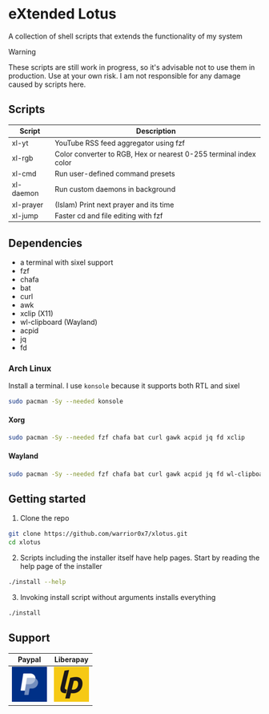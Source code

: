 # eXtended Lotus
A collection of shell scripts that extends the functionality of my system

> [!Warning]
>These scripts are still work in progress, so it's advisable not to use them
>in production. Use at your own risk. I am not responsible for any damage caused
>by scripts here.

## Scripts
|Script|Description|
|--|--|
|xl-yt|YouTube RSS feed aggregator using fzf|
|xl-rgb|Color converter to RGB, Hex or nearest 0-255 terminal index color|
|xl-cmd|Run user-defined command presets|
|xl-daemon|Run custom daemons in background|
|xl-prayer|(Islam) Print next prayer and its time|
|xl-jump|Faster cd and file editing with fzf|

## Dependencies
- a terminal with sixel support
- fzf
- chafa
- bat
- curl
- awk
- xclip (X11)
- wl-clipboard (Wayland)
- acpid
- jq
- fd

### Arch Linux
Install a terminal. I use `konsole` because it supports both RTL and sixel
```Bash
sudo pacman -Sy --needed konsole
```
#### Xorg
```Bash
sudo pacman -Sy --needed fzf chafa bat curl gawk acpid jq fd xclip
```
#### Wayland
```Bash
sudo pacman -Sy --needed fzf chafa bat curl gawk acpid jq fd wl-clipboard
```

## Getting started
1. Clone the repo
```Bash
git clone https://github.com/warrior0x7/xlotus.git
cd xlotus
```
2. Scripts including the installer itself have help pages. Start by reading the help page of the installer
```Bash
./install --help
```

3. Invoking install script without arguments installs everything
```Bash
./install
```

## Support
|Paypal|Liberapay|
|--|--|
[![paypal](assets/paypal.png)](https://www.paypal.me/warrior0x7) | [![Liberapay](assets/liberapay.png)](https://liberapay.com/Warrior0x7/donate)
